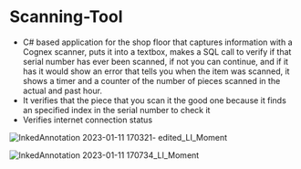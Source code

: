 # Scanning-Tool

- C# based application for the shop floor that captures information with a Cognex scanner, puts it into a textbox, makes a SQL call to verify if that serial number has ever been scanned, if not you can continue, and if it has it would show an error that tells you when the item was scanned, it shows a timer and a counter of the number of pieces scanned in the actual and past hour.
- It verifies that the piece that you scan it the good one because it finds an specified index in the serial number to check it
- Verifies internet connection status

![InkedAnnotation 2023-01-11 170321- edited_LI_Moment](https://user-images.githubusercontent.com/102493628/212177155-62912272-7726-449a-b105-3ea8740ad77b.jpg)

![InkedAnnotation 2023-01-11 170734_LI_Moment](https://user-images.githubusercontent.com/102493628/212177677-58dcd7a5-5fd2-4ab7-aabe-e88adf17433b.jpg)
